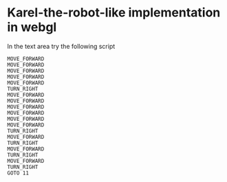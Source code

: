 # Karel-the-robot-like implementation in webgl

In the text area try the following script

```
MOVE_FORWARD
MOVE_FORWARD
MOVE_FORWARD
MOVE_FORWARD
MOVE_FORWARD
TURN_RIGHT
MOVE_FORWARD
MOVE_FORWARD
MOVE_FORWARD
MOVE_FORWARD
MOVE_FORWARD
MOVE_FORWARD
TURN_RIGHT
MOVE_FORWARD
TURN_RIGHT
MOVE_FORWARD
TURN_RIGHT
MOVE_FORWARD
TURN_RIGHT
GOTO 11
```
